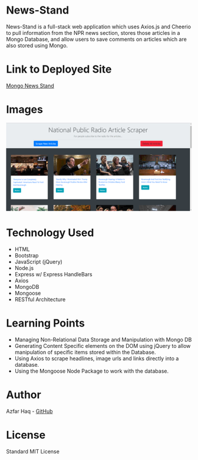 # News-Stand
News-Stand is a full-stack web application which uses Axios.js and Cheerio to pull information from the NPR news section, stores those articles in a Mongo Database, and allow users to save comments on articles which are also stored using Mongo.

# Link to Deployed Site
[Mongo News Stand](http://mongo-newstand.herokuapp.com/)

# Images
![Preview](/public/assets/images/preview.PNG)

# Technology Used
- HTML
- Bootstrap
- JavaScript (jQuery)
- Node.js
- Express w/ Express HandleBars
- Axios
- MongoDB
- Mongoose
- RESTful Architecture

# Learning Points
- Managing Non-Relational Data Storage and Manipulation with Mongo DB
- Generating Content Specific elements on the DOM using jQuery to allow manipulation of specific items stored within the Database.
- Using Axios to scrape headlines, image urls and links directly into a database.
- Using the Mongoose Node Package to work with the database.

# Author 
Azfar Haq - [GitHub](https://github.com/aehaq)

# License
Standard MIT License
